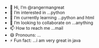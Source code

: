 - 👋 Hi, I’m @rangermangreat
- 👀 I’m interested in ...python
- 🌱 I’m currently learning ...python and html
- 💞️ I’m looking to collaborate on ...anything
- 📫 How to reach me ...mail
- 😄 Pronouns: ...
- ⚡ Fun fact: ...i am very great in java

<!---
rangermangreat/rangermangreat is a ✨ special ✨ repository because its `README.md` (this file) appears on your GitHub profile.
You can click the Preview link to take a look at your changes.
--->
